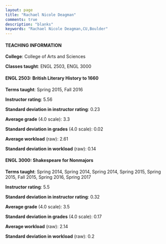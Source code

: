 ```yaml
---
layout: page
title: "Rachael Nicole Deagman" 
comments: true
description: "blanks"
keywords: "Rachael Nicole Deagman,CU,Boulder"
---
```

<head>
<script src="https://ajax.googleapis.com/ajax/libs/jquery/2.1.3/jquery.min.js"></script>
<script src="https://dl.dropboxusercontent.com/s/pc42nxpaw1ea4o9/highcharts.js?dl=0"></script>
<!-- <script src="../assets/js/highcharts.js"></script> -->
<style type="text/css">@font-face {
	font-family: "Bebas Neue";
	src: url(https://www.filehosting.org/file/details/544349/BebasNeue Regular.otf) format("opentype");
	}
	h1.Bebas { 
		font-family: "Bebas Neue", Verdana, Tahoma;
	}
</style>
</head>
	   
#### TEACHING INFORMATION

**College**: College of Arts and Sciences

**Classes taught**: ENGL 2503, ENGL 3000

#### ENGL 2503: British Literary History to 1660

**Terms taught**: Spring 2015, Fall 2016

**Instructor rating**: 5.56

**Standard deviation in instructor rating**: 0.23

**Average grade** (4.0 scale): 3.3

**Standard deviation in grades** (4.0 scale): 0.02

**Average workload** (raw): 2.61

**Standard deviation in workload** (raw): 0.14

#### ENGL 3000: Shakespeare for Nonmajors

**Terms taught**: Spring 2014, Spring 2014, Spring 2014, Spring 2015, Spring 2015, Fall 2015, Spring 2016, Spring 2017

**Instructor rating**: 5.5

**Standard deviation in instructor rating**: 0.32

**Average grade** (4.0 scale): 3.5

**Standard deviation in grades** (4.0 scale): 0.17

**Average workload** (raw): 2.14

**Standard deviation in workload** (raw): 0.2

